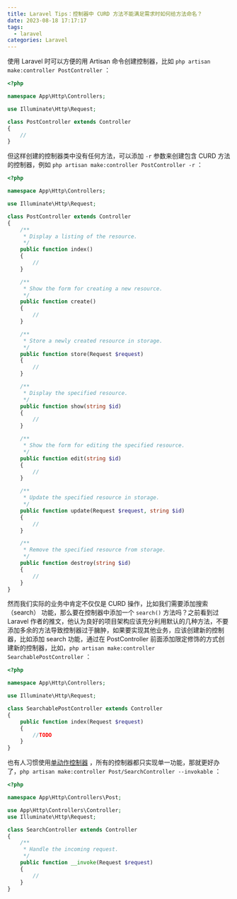 ```yaml
---
title: Laravel Tips：控制器中 CURD 方法不能满足需求时如何给方法命名？
date: 2023-08-18 17:17:17
tags:
  - laravel
categories: Laravel
---
```

使用 Laravel 时可以方便的用 Artisan 命令创建控制器，比如 `php artisan make:controller PostController` ：

```php
<?php

namespace App\Http\Controllers;

use Illuminate\Http\Request;

class PostController extends Controller
{
    //
}
```

但这样创建的控制器类中没有任何方法，可以添加 `-r` 参数来创建包含 CURD 方法的控制器，例如 `php artisan make:controller PostController -r`  ：

```php
<?php

namespace App\Http\Controllers;

use Illuminate\Http\Request;

class PostController extends Controller
{
    /**
     * Display a listing of the resource.
     */
    public function index()
    {
        //
    }

    /**
     * Show the form for creating a new resource.
     */
    public function create()
    {
        //
    }

    /**
     * Store a newly created resource in storage.
     */
    public function store(Request $request)
    {
        //
    }

    /**
     * Display the specified resource.
     */
    public function show(string $id)
    {
        //
    }

    /**
     * Show the form for editing the specified resource.
     */
    public function edit(string $id)
    {
        //
    }

    /**
     * Update the specified resource in storage.
     */
    public function update(Request $request, string $id)
    {
        //
    }

    /**
     * Remove the specified resource from storage.
     */
    public function destroy(string $id)
    {
        //
    }
}
```

然而我们实际的业务中肯定不仅仅是 CURD 操作，比如我们需要添加搜索（search） 功能，那么要在控制器中添加一个 `search()` 方法吗？之前看到过 Laravel 作者的推文，他认为良好的项目架构应该充分利用默认的几种方法，不要添加多余的方法导致控制器过于臃肿，如果要实现其他业务，应该创建新的控制器，比如添加 search 功能，通过在 PostController 前面添加限定修饰的方式创建新的控制器，比如，`php artisan make:controller SearchablePostController` ：

```php
<?php

namespace App\Http\Controllers;

use Illuminate\Http\Request;

class SearchablePostController extends Controller
{
    public function index(Request $request)
    {
        //TODO
    }
}
```

也有人习惯使用[单动作控制器](https://laravel.com/docs/10.x/controllers#single-action-controllers) ，所有的控制器都只实现单一功能，那就更好办了，`php artisan make:controller Post/SearchController --invokable` ：

```php
<?php

namespace App\Http\Controllers\Post;

use App\Http\Controllers\Controller;
use Illuminate\Http\Request;

class SearchController extends Controller
{
    /**
     * Handle the incoming request.
     */
    public function __invoke(Request $request)
    {
        //
    }
}
```